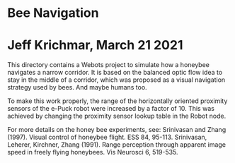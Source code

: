 # Bee Navigation
# Jeff Krichmar, March 21 2021

This directory contains a Webots project to simulate how a honeybee navigates a narrow corridor. 
It is based on the balanced optic flow idea to stay in the middle of a corridor, which was proposed as a visual navigation strategy used by bees.  And maybe humans too.  

To make this work properly, the range of the horizontally oriented proximity sensors of the e-Puck robot were increased by a factor of 10. This was achieved by changing the proximity sensor lookup table in the Robot node.

For more details on the honey bee experiments, see:
    Srinivasan and Zhang (1997). Visual control of honeybee flight. ESS 84, 95-113.
    Srinivasan, Leherer, Kirchner, Zhang (1991). Range perception through apparent image speed in freely flying honeybees. Vis Neurosci 6, 519-535.   

